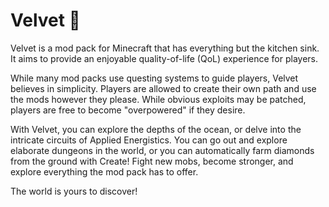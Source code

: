 # Velvet 🍰 
Velvet is a mod pack for Minecraft that has everything but the kitchen sink. It aims to provide an enjoyable quality-of-life (QoL) experience for players.

While many mod packs use questing systems to guide players, Velvet believes in simplicity. Players are allowed to create their own path and use the mods however they please. While obvious exploits may be patched, players are free to become "overpowered" if they desire.

With Velvet, you can explore the depths of the ocean, or delve into the intricate circuits of Applied Energistics. You can go out and explore elaborate dungeons in the world, or you can automatically farm diamonds from the ground with Create! Fight new mobs, become stronger, and explore everything the mod pack has to offer.

The world is yours to discover!
